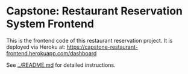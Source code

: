 # Capstone: Restaurant Reservation System Frontend

This is the frontend code of this restaurant reservation project. It is deployed via Heroku at: 
https://capstone-restaurant-frontend.herokuapp.com/dashboard

See [../README.md](../README.md) for detailed instructions.
